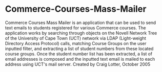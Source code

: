 Commerce-Courses-Mass-Mailer
============================

Commerce Courses Mass Mailer is an application that can be used to send text emails to students registered for various Commerce courses. The application works by searching through objects on the Novell Network Tree of the University of Cape Town (UCT) network via LDAP (Light-weight Directory Access Protocol) calls, matching Course Groups on the user inputted filter, and extracting a list of student numbers from these located course groups. Once the student number list has been extracted, a list of email addresses is composed and the inputted text email is mailed to each address using UCT's mail server.  Created by Craig Lotter, October 2005
